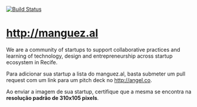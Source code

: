 [![Build Status](https://travis-ci.org/lhew/manguezal-test.svg?branch=master)](https://travis-ci.org/lhew/manguezal-test)

http://manguez.al
====================

We are a community of startups to support collaborative practices and learning of technology, design and entrepreneurship across startup ecosystem in Recife.

Para adicionar sua startup a lista do manguez.al, basta submeter um pull request com um link para um pitch deck no http://angel.co.

Ao enviar a imagem de sua startup, certifique que a mesma se encontra na **resolução padrão de 310x105 pixels**.
